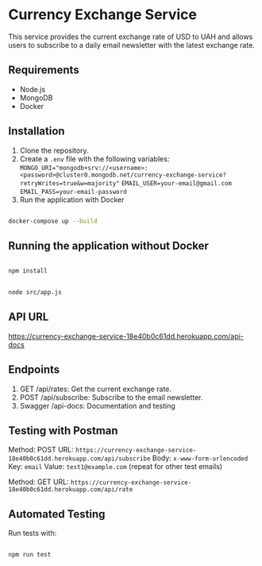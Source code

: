 # Currency Exchange Service

This service provides the current exchange rate of USD to UAH and allows users to subscribe to a daily email newsletter with the latest exchange rate.

## Requirements

- Node.js
- MongoDB
- Docker

## Installation

1. Clone the repository.
2. Create a `.env` file with the following variables:
`MONGO_URI="mongodb+srv://<username>:<password>@cluster0.mongodb.net/currency-exchange-service?retryWrites=true&w=majority"`
`EMAIL_USER=your-email@gmail.com`
`EMAIL_PASS=your-email-password`
3. Run the application with Docker

```bash

docker-compose up --build

```

## Running the application without Docker

```bash

npm install

```

```bash

node src/app.js

```

## API URL

https://currency-exchange-service-18e40b0c61dd.herokuapp.com/api-docs

## Endpoints

1. GET /api/rates: Get the current exchange rate.
2. POST /api/subscribe: Subscribe to the email newsletter.
3. Swagger /api-docs: Documentation and testing

## Testing with Postman

Method: POST
URL: `https://currency-exchange-service-18e40b0c61dd.herokuapp.com/api/subscribe`
Body: `x-www-form-urlencoded`
Key: `email`
Value: `test1@example.com` (repeat for other test emails)

Method: GET
URL: `https://currency-exchange-service-18e40b0c61dd.herokuapp.com/api/rate`


## Automated Testing

Run tests with:

```bash

npm run test

```